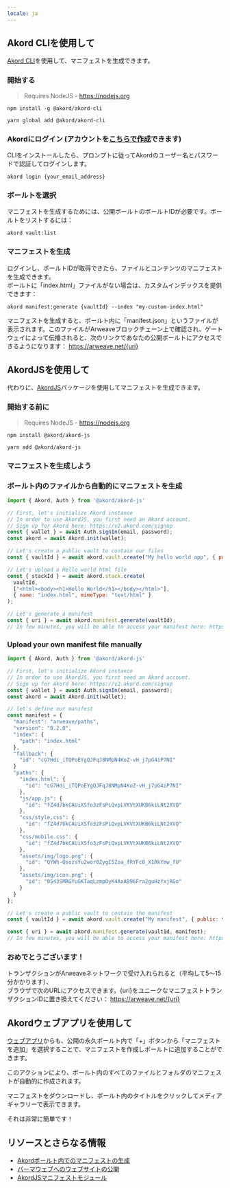 ```yaml
---
locale: ja
---
```

## Akord CLIを使用して

[Akord CLI](https://github.com/Akord-com/akord-cli)を使用して、マニフェストを生成できます。

### 開始する

> Requires NodeJS - https://nodejs.org

<CodeGroup>
  <CodeGroupItem title="NPM">

```console
npm install -g @akord/akord-cli
```

  </CodeGroupItem>
  <CodeGroupItem title="YARN">

```console
yarn global add @akord/akord-cli
```

  </CodeGroupItem>
</CodeGroup>

### Akordにログイン (アカウントを[こちらで作成](https://v2.akord.com/signup)できます)
CLIをインストールしたら、プロンプトに従ってAkordのユーザー名とパスワードで認証してログインします。

```console
akord login {your_email_address}
```

### ボールトを選択
マニフェストを生成するためには、公開ボールトのボールトIDが必要です。ボールトをリストするには：

```console
akord vault:list
```

### マニフェストを生成
ログインし、ボールトIDが取得できたら、ファイルとコンテンツのマニフェストを生成できます。\
ボールトに「index.html」ファイルがない場合は、カスタムインデックスを提供できます：

```console
akord manifest:generate {vaultId} --index "my-custom-index.html"
```

マニフェストを生成すると、ボールト内に「manifest.json」というファイルが表示されます。このファイルがArweaveブロックチェーン上で確認され、ゲートウェイによって伝播されると、次のリンクであなたの公開ボールトにアクセスできるようになります： https://arweave.net/{uri}

## AkordJSを使用して

代わりに、[AkordJS](https://github.com/Akord-com/akord-js)パッケージを使用してマニフェストを生成できます。

### 開始する前に

> Requires NodeJS - https://nodejs.org

<CodeGroup>
  <CodeGroupItem title="NPM">

```console
npm install @akord/akord-js
```

  </CodeGroupItem>
  <CodeGroupItem title="YARN">

```console
yarn add @akord/akord-js
```

  </CodeGroupItem>
</CodeGroup>

### マニフェストを生成しよう

### ボールト内のファイルから自動的にマニフェストを生成

```js
import { Akord, Auth } from '@akord/akord-js'

// First, let's initialize Akord instance
// In order to use AkordJS, you first need an Akord account. 
// Sign up for Akord here: https://v2.akord.com/signup
const { wallet } = await Auth.signIn(email, password);
const akord = await Akord.init(wallet);

// Let's create a public vault to contain our files
const { vaultId } = await akord.vault.create("My hello world app", { public: true });

// Let's upload a Hello world html file
const { stackId } = await akord.stack.create(
  vaultId,
  ["<html><body><h1>Hello World</h1></body></html>"],
  { name: "index.html", mimeType: "text/html" }
);

// Let's generate a manifest
const { uri } = await akord.manifest.generate(vaultId);
// In few minutes, you will be able to access your manifest here: https://arweave.net/{uri}
```


### Upload your own manifest file manually
```js
import { Akord, Auth } from '@akord/akord-js'

// First, let's initialize Akord instance
// In order to use AkordJS, you first need an Akord account. 
// Sign up for Akord here: https://v2.akord.com/signup
const { wallet } = await Auth.signIn(email, password);
const akord = await Akord.init(wallet);

// let's define our manifest
const manifest = {
  "manifest": "arweave/paths",
  "version": "0.2.0",
  "index": {
    "path": "index.html"
  },
  "fallback": {
    "id": "cG7Hdi_iTQPoEYgQJFqJ8NMpN4KoZ-vH_j7pG4iP7NI"
  }
  "paths": {
    "index.html": {
      "id": "cG7Hdi_iTQPoEYgQJFqJ8NMpN4KoZ-vH_j7pG4iP7NI"
    },
    "js/app.js": {
      "id": "fZ4d7bkCAUiXSfo3zFsPiQvpLVKVtXUKB6kiLNt2XVQ"
    },
    "css/style.css": {
      "id": "fZ4d7bkCAUiXSfo3zFsPiQvpLVKVtXUKB6kiLNt2XVQ"
    },
    "css/mobile.css": {
      "id": "fZ4d7bkCAUiXSfo3zFsPiQvpLVKVtXUKB6kiLNt2XVQ"
    },
    "assets/img/logo.png": {
      "id": "QYWh-QsozsYu2wor0ZygI5Zoa_fRYFc8_X1RkYmw_fU"
    },
    "assets/img/icon.png": {
      "id": "0543SMRGYuGKTaqLzmpOyK4AxAB96Fra2guHzYxjRGo"
    }
  }
};

// Let's create a public vault to contain the manifest
const { vaultId } = await akord.vault.create("My manifest", { public: true });

const { uri } = await akord.manifest.generate(vaultId, manifest);
// In few minutes, you will be able to access your manifest here: https://arweave.net/{uri}
```

### おめでとうございます！

トランザクションがArweaveネットワークで受け入れられると（平均して5〜15分かかります）、\
ブラウザで次のURLにアクセスできます。{uri}をユニークなマニフェストトランザクションIDに置き換えてください： https://arweave.net/{uri}

## Akordウェブアプリを使用して

[ウェブアプリ](https://v2.akord.com/login)からも、公開の永久ボールト内で「+」ボタンから「マニフェストを追加」を選択することで、マニフェストを作成しボールトに追加することができます。

このアクションにより、ボールト内のすべてのファイルとフォルダのマニフェストが自動的に作成されます。

マニフェストをダウンロードし、ボールト内のタイトルをクリックしてメディアギャラリーで表示できます。

それは非常に簡単です！

## リソースとさらなる情報
- [Akordボールト内でのマニフェストの生成](https://docs.akord.com/nft-projects/get-the-arweave-urls)
- [パーマウェブへのウェブサイトの公開](https://docs.akord.com/api-and-dev-tools/learn/publishing-a-website)
- [AkordJSマニフェストモジュール](https://github.com/Akord-com/akord-js?tab=readme-ov-file#manifest)